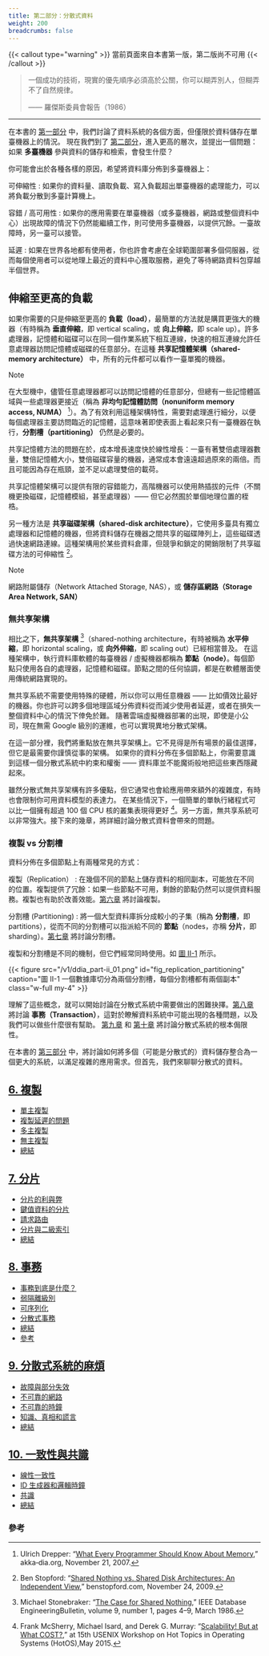 ```yaml
---
title: 第二部分：分散式資料
weight: 200
breadcrumbs: false
---
```


{{< callout type="warning" >}}
當前頁面來自本書第一版，第二版尚不可用
{{< /callout >}}

> 一個成功的技術，現實的優先順序必須高於公關，你可以糊弄別人，但糊弄不了自然規律。
>
> —— 羅傑斯委員會報告（1986）
>

-------

在本書的 [第一部分](/tw/part-i) 中，我們討論了資料系統的各個方面，但僅限於資料儲存在單臺機器上的情況。
現在我們到了 [第二部分](/tw/part-ii)，進入更高的層次，並提出一個問題：如果 **多臺機器** 參與資料的儲存和檢索，會發生什麼？

你可能會出於各種各樣的原因，希望將資料庫分佈到多臺機器上：

可伸縮性
: 如果你的資料量、讀取負載、寫入負載超出單臺機器的處理能力，可以將負載分散到多臺計算機上。

容錯 / 高可用性
: 如果你的應用需要在單臺機器（或多臺機器，網路或整個資料中心）出現故障的情況下仍然能繼續工作，則可使用多臺機器，以提供冗餘。一臺故障時，另一臺可以接管。

延遲
: 如果在世界各地都有使用者，你也許會考慮在全球範圍部署多個伺服器，從而每個使用者可以從地理上最近的資料中心獲取服務，避免了等待網路資料包穿越半個世界。

## 伸縮至更高的負載

如果你需要的只是伸縮至更高的 **負載（load）**，最簡單的方法就是購買更強大的機器（有時稱為 **垂直伸縮**，即 vertical scaling，或 **向上伸縮**，即 scale up）。許多處理器，記憶體和磁碟可以在同一個作業系統下相互連線，快速的相互連線允許任意處理器訪問記憶體或磁碟的任意部分。在這種 **共享記憶體架構（shared-memory architecture）** 中，所有的元件都可以看作一臺單獨的機器。

> [!NOTE]
> 在大型機中，儘管任意處理器都可以訪問記憶體的任意部分，但總有一些記憶體區域與一些處理器更接近（稱為 **非均勻記憶體訪問（nonuniform memory access, NUMA）** [^1]）。為了有效利用這種架構特性，需要對處理進行細分，以便每個處理器主要訪問臨近的記憶體，這意味著即使表面上看起來只有一臺機器在執行，**分割槽（partitioning）** 仍然是必要的。

共享記憶體方法的問題在於，成本增長速度快於線性增長：一臺有著雙倍處理器數量，雙倍記憶體大小，雙倍磁碟容量的機器，通常成本會遠遠超過原來的兩倍。而且可能因為存在瓶頸，並不足以處理雙倍的載荷。

共享記憶體架構可以提供有限的容錯能力，高階機器可以使用熱插拔的元件（不關機更換磁碟，記憶體模組，甚至處理器）—— 但它必然囿於單個地理位置的桎梏。

另一種方法是 **共享磁碟架構（shared-disk architecture）**，它使用多臺具有獨立處理器和記憶體的機器，但將資料儲存在機器之間共享的磁碟陣列上，這些磁碟透過快速網路連線。這種架構用於某些資料倉庫，但競爭和鎖定的開銷限制了共享磁碟方法的可伸縮性 [^2]。

> [!NOTE]
> 網路附屬儲存（Network Attached Storage, NAS），或 **儲存區網路（Storage Area Network, SAN）**

### 無共享架構

相比之下，**無共享架構** [^3]（shared-nothing architecture，有時被稱為 **水平伸縮**，即 horizontal scaling，或 **向外伸縮**，即 scaling out）已經相當普及。
在這種架構中，執行資料庫軟體的每臺機器 / 虛擬機器都稱為 **節點（node）**。每個節點只使用各自的處理器，記憶體和磁碟。節點之間的任何協調，都是在軟體層面使用傳統網路實現的。

無共享系統不需要使用特殊的硬體，所以你可以用任意機器 —— 比如價效比最好的機器。你也許可以跨多個地理區域分佈資料從而減少使用者延遲，或者在損失一整個資料中心的情況下倖免於難。
隨著雲端虛擬機器部署的出現，即使是小公司，現在無需 Google 級別的運維，也可以實現異地分散式架構。

在這一部分裡，我們將重點放在無共享架構上。它不見得是所有場景的最佳選擇，但它是最需要你謹慎從事的架構。
如果你的資料分佈在多個節點上，你需要意識到這樣一個分散式系統中約束和權衡 —— 資料庫並不能魔術般地把這些東西隱藏起來。

雖然分散式無共享架構有許多優點，但它通常也會給應用帶來額外的複雜度，有時也會限制你可用資料模型的表達力。
在某些情況下，一個簡單的單執行緒程式可以比一個擁有超過 100 個 CPU 核的叢集表現得更好 [^4]。另一方面，無共享系統可以非常強大。接下來的幾章，將詳細討論分散式資料會帶來的問題。


### 複製 vs 分割槽

資料分佈在多個節點上有兩種常見的方式：

複製（Replication）
: 在幾個不同的節點上儲存資料的相同副本，可能放在不同的位置。複製提供了冗餘：如果一些節點不可用，剩餘的節點仍然可以提供資料服務。複製也有助於改善效能。[第六章](/tw/ch6) 將討論複製。

分割槽 (Partitioning)
: 將一個大型資料庫拆分成較小的子集（稱為 **分割槽**，即 partitions），從而不同的分割槽可以指派給不同的 **節點**（nodes，亦稱 **分片**，即 sharding）。[第七章](/tw/ch7) 將討論分割槽。

複製和分割槽是不同的機制，但它們經常同時使用。如 [圖 II-1](#fig_replication_partitioning) 所示。

{{< figure src="/v1/ddia_part-ii_01.png" id="fig_replication_partitioning" caption="圖 II-1 一個數據庫切分為兩個分割槽，每個分割槽都有兩個副本" class="w-full my-4" >}}


理解了這些概念，就可以開始討論在分散式系統中需要做出的困難抉擇。[第八章](/tw/ch8) 將討論 **事務（Transaction）**，這對於瞭解資料系統中可能出現的各種問題，以及我們可以做些什麼很有幫助。
[第九章](/tw/ch9) 和 [第十章](/tw/ch10) 將討論分散式系統的根本侷限性。

在本書的 [第三部分](/tw/part-iii) 中，將討論如何將多個（可能是分散式的）資料儲存整合為一個更大的系統，以滿足複雜的應用需求。但首先，我們來聊聊分散式的資料。


## [6. 複製](/tw/ch6)
- [單主複製](/tw/ch6#sec_replication_leader)
- [複製延遲的問題](/tw/ch6#sec_replication_lag)
- [多主複製](/tw/ch6#sec_replication_multi_leader)
- [無主複製](/tw/ch6#sec_replication_leaderless)
- [總結](/tw/ch6#summary)

## [7. 分片](/tw/ch7)
- [分片的利與弊](/tw/ch7#sec_sharding_reasons)
- [鍵值資料的分片](/tw/ch7#sec_sharding_key_value)
- [請求路由](/tw/ch7#sec_sharding_routing)
- [分片與二級索引](/tw/ch7#sec_sharding_secondary_indexes)
- [總結](/tw/ch7#summary)

## [8. 事務](/tw/ch8)
- [事務到底是什麼？](/tw/ch8#sec_transactions_overview)
- [弱隔離級別](/tw/ch8#sec_transactions_isolation_levels)
- [可序列化](/tw/ch8#sec_transactions_serializability)
- [分散式事務](/tw/ch8#sec_transactions_distributed)
- [總結](/tw/ch8#summary)
- [參考](/tw/ch8#參考)

## [9. 分散式系統的麻煩](/tw/ch9)
- [故障與部分失效](/tw/ch9#sec_distributed_partial_failure)
- [不可靠的網路](/tw/ch9#sec_distributed_networks)
- [不可靠的時鐘](/tw/ch9#sec_distributed_clocks)
- [知識、真相和謊言](/tw/ch9#sec_distributed_truth)
- [總結](/tw/ch9#summary)

## [10. 一致性與共識](/tw/ch10)
- [線性一致性](/tw/ch10#sec_consistency_linearizability)
- [ID 生成器和邏輯時鐘](/tw/ch10#sec_consistency_logical)
- [共識](/tw/ch10#sec_consistency_consensus)
- [總結](/tw/ch10#summary)


### 參考

[^1]: Ulrich Drepper: “[What Every Programmer Should Know About Memory](https://people.freebsd.org/~lstewart/articles/cpumemory.pdf),” akka‐dia.org, November 21, 2007.
[^2]: Ben Stopford: “[Shared Nothing vs. Shared Disk Architectures: An Independent View](http://www.benstopford.com/2009/11/24/understanding-the-shared-nothing-architecture/),” benstopford.com, November 24, 2009.
[^3]: Michael Stonebraker: “[The Case for Shared Nothing](http://db.cs.berkeley.edu/papers/hpts85-nothing.pdf),” IEEE Database EngineeringBulletin, volume 9, number 1, pages 4–9, March 1986.
[^4]: Frank McSherry, Michael Isard, and Derek G. Murray: “[Scalability! But at What COST?](http://www.frankmcsherry.org/assets/COST.pdf),” at 15th USENIX Workshop on Hot Topics in Operating Systems (HotOS),May 2015.